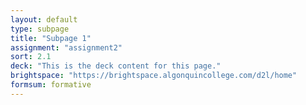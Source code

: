 ```yaml
---
layout: default
type: subpage
title: "Subpage 1"
assignment: "assignment2"
sort: 2.1
deck: "This is the deck content for this page."
brightspace: "https://brightspace.algonquincollege.com/d2l/home"
formsum: formative
---
```


